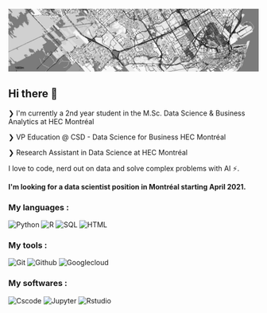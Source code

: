 ![background](background.jpg)
## Hi there 👋

❯ I'm currently a 2nd year student in the M.Sc. Data Science & Business Analytics at HEC Montréal

❯ VP Education @ CSD - Data Science for Business HEC Montréal

❯ Research Assistant in Data Science at HEC Montréal

I love to code, nerd out on data and solve complex problems with AI ⚡.

**I'm looking for a data scientist position in Montréal starting April 2021.**

### My languages :
![Python](https://img.shields.io/static/v1?style=for-the-badge&logo=Python&label=&message=Python)
![R](https://img.shields.io/static/v1?style=for-the-badge&logo=R&label=&message=R)
![SQL](https://img.shields.io/static/v1?style=for-the-badge&logo=PostgreSQL&label=&message=SQL)
![HTML](https://img.shields.io/static/v1?style=for-the-badge&logo=Html5&label=&message=HTML)

### My tools :
![Git](https://img.shields.io/static/v1?style=for-the-badge&logo=Git&label=&message=Git)
![Github](https://img.shields.io/static/v1?style=for-the-badge&logo=Github&label=&message=Github)
![Googlecloud](https://img.shields.io/static/v1?style=for-the-badge&logo=Google-Cloud&label=&message=Google%20Cloud)

### My softwares :
![Cscode](https://img.shields.io/static/v1?style=for-the-badge&logo=Visual-Studio-Code&label=&message=vscode)
![Jupyter](https://img.shields.io/static/v1?style=for-the-badge&logo=jupyter&label=&message=jupyter)
![Rstudio](https://img.shields.io/static/v1?style=for-the-badge&logo=Rstudio&label=&message=rstudio)




